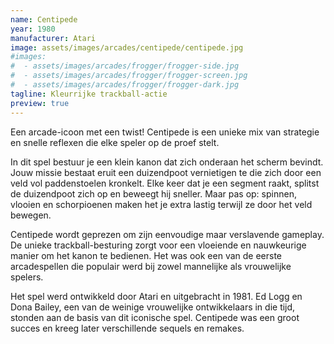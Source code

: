 ```yaml
---
name: Centipede
year: 1980
manufacturer: Atari
image: assets/images/arcades/centipede/centipede.jpg
#images:
#  - assets/images/arcades/frogger/frogger-side.jpg
#  - assets/images/arcades/frogger/frogger-screen.jpg
#  - assets/images/arcades/frogger/frogger-dark.jpg
tagline: Kleurrijke trackball-actie
preview: true
---
```


Een arcade-icoon met een twist! Centipede is een unieke mix van strategie en snelle reflexen die elke speler op de proef
stelt.

In dit spel bestuur je een klein kanon dat zich onderaan het scherm bevindt. Jouw missie bestaat eruit een duizendpoot
vernietigen te die zich door een veld vol paddenstoelen kronkelt. Elke keer dat je een segment raakt, splitst de
duizendpoot zich op en beweegt hij sneller. Maar pas op: spinnen, vlooien en schorpioenen maken het je extra lastig
terwijl ze door het veld bewegen.

Centipede wordt geprezen om zijn eenvoudige maar verslavende gameplay. De unieke trackball-besturing zorgt voor een
vloeiende en nauwkeurige manier om het kanon te bedienen. Het was ook een van de eerste arcadespellen die populair werd
bij zowel mannelijke als vrouwelijke spelers.

Het spel werd ontwikkeld door Atari en uitgebracht in 1981. Ed Logg en Dona Bailey, een van de weinige vrouwelijke
ontwikkelaars in die tijd, stonden aan de basis van dit iconische spel. Centipede was een groot succes en kreeg later
verschillende sequels en remakes.